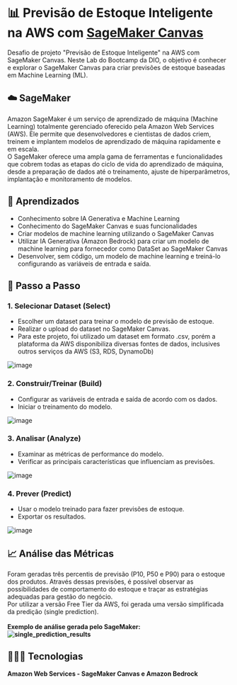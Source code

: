 # 📊 Previsão de Estoque Inteligente na AWS com [SageMaker Canvas](https://aws.amazon.com/pt/sagemaker/canvas/)

Desafio de projeto "Previsão de Estoque Inteligente" na AWS com SageMaker Canvas. Neste Lab do Bootcamp da DIO, o objetivo é conhecer e explorar o SageMaker Canvas para criar previsões de estoque baseadas em Machine Learning (ML). 

## ☁️ SageMaker
Amazon SageMaker é um serviço de aprendizado de máquina (Machine Learning) totalmente gerenciado oferecido pela Amazon Web Services (AWS). Ele permite que desenvolvedores e cientistas de dados criem, treinem e implantem modelos de aprendizado de máquina rapidamente e em escala.<br>
O SageMaker oferece uma ampla gama de ferramentas e funcionalidades que cobrem todas as etapas do ciclo de vida do aprendizado de máquina, desde a preparação de dados até o treinamento, ajuste de hiperparâmetros, implantação e monitoramento de modelos.

## 📖 Aprendizados

- Conhecimento sobre IA Generativa e Machine Learning
- Conhecimento do SageMaker Canvas e suas funcionalidades
- Criar modelos de machine learning utilizando o SageMaker Canvas
- Utilizar IA Generativa (Amazon Bedrock) para criar um modelo de machine learning para fornecedor como DataSet ao SageMaker Canvas
- Desenvolver, sem código, um modelo de machine learning e treiná-lo configurando as variáveis de entrada e saída.

## 🚀 Passo a Passo

### 1. Selecionar Dataset (Select)

-   Escolher um dataset para treinar o modelo de previsão de estoque.
-   Realizar o upload do dataset no SageMaker Canvas.
-   Para este projeto, foi utilizado um dataset em formato .csv, porém a plataforma da AWS disponibiliza diversas fontes de dados, inclusives outros serviços da AWS (S3, RDS, DynamoDb)

  ![image](https://github.com/user-attachments/assets/9c399e18-85a2-447c-89cb-ca4d96822926)

### 2. Construir/Treinar (Build)

-   Configurar as variáveis de entrada e saída de acordo com os dados.
-   Iniciar o treinamento do modelo.

  ![image](https://github.com/user-attachments/assets/c678a56f-f694-4583-8cf9-92e83938febf)


### 3. Analisar (Analyze)

-   Examinar as métricas de performance do modelo.
-   Verificar as principais características que influenciam as previsões.

  ![image](https://github.com/user-attachments/assets/7d5f4b5a-fded-4903-9f13-e234770a49e2)


### 4. Prever (Predict)

-   Usar o modelo treinado para fazer previsões de estoque.
-   Exportar os resultados.

  ![image](https://github.com/user-attachments/assets/cf4e2f05-909a-4078-97ce-830c0cae4e70)


## 📈 Análise das Métricas 

Foram geradas três percentis de previsão (P10, P50 e P90) para o estoque dos produtos. Através dessas previsões, é possível observar as possibilidades de comportamento do estoque e traçar as estratégias adequadas para gestão do negócio.
<br>
Por utilizar a versão Free Tier da AWS, foi gerada uma versão simplificada da predição (single prediction). 
<br>
<br>
<b>Exemplo de análise gerada pelo SageMaker:<b>
<br>
![single_prediction_results](https://github.com/user-attachments/assets/2d885666-d553-41bf-971c-ae4d289ac742)


## 👩🏽‍💻 Tecnologias 

Amazon Web Services - SageMaker Canvas e Amazon Bedrock
